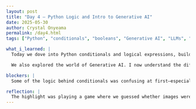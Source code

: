```yaml
---
layout: post
title: "Day 4 – Python Logic and Intro to Generative AI" 
date: 2025-05-30
author: Crystal Onyeama
permalink: /day4.html
tags: ["Python", "conditionals", "booleans", "Generative AI", "LLMs", "prompt engineering", "AI literacy", "Neural Networks"]

what_i_learned: |
  Today we dove into Python conditionals and logical expressions, building a simple Student Grade Evaluator that used if/elif/else structures. I learned how Boolean logic works in code, and how Python evaluates multiple conditions step-by-step.

  We also explored the world of Generative AI. I now understand the difference between GenAI, ChatGPT, and the LLM Core behind it all. We learned how LLMs are trained using deep learning, neural networks, and transformer models to understand language. Seeing examples like GPT-4, Gemini, and Claude made it clearer how these tools are used in real-world applications.

blockers: |
  Some of the logic behind conditionals was confusing at first—especially chaining comparisons like `3 > 2 > 1`. But working through examples in code helped it click. I also had to double-check my indentation since Python is picky about structure.

reflection: |
  The highlight was playing a game where we guessed whether images were AI-generated or not—it was surprisingly tricky! We wrapped up with a Kahoot quiz to reinforce Python and AI concepts, which made learning feel fun and competitive. I'm starting to see how code and AI come together to create powerful, interactive tools.
---
```

